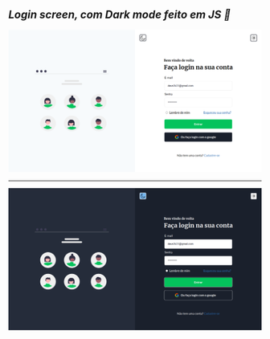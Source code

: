 ## <i> Login screen, com Dark mode feito em JS 🌚 <i/>
  
![alt text](https://github.com/Gabriel4g/Login-screen/blob/main/images/tela.png?raw=true)

<hr/>

![alt text](https://github.com/Gabriel4g/Login-screen/blob/main/images/teladark.png?raw=true)
